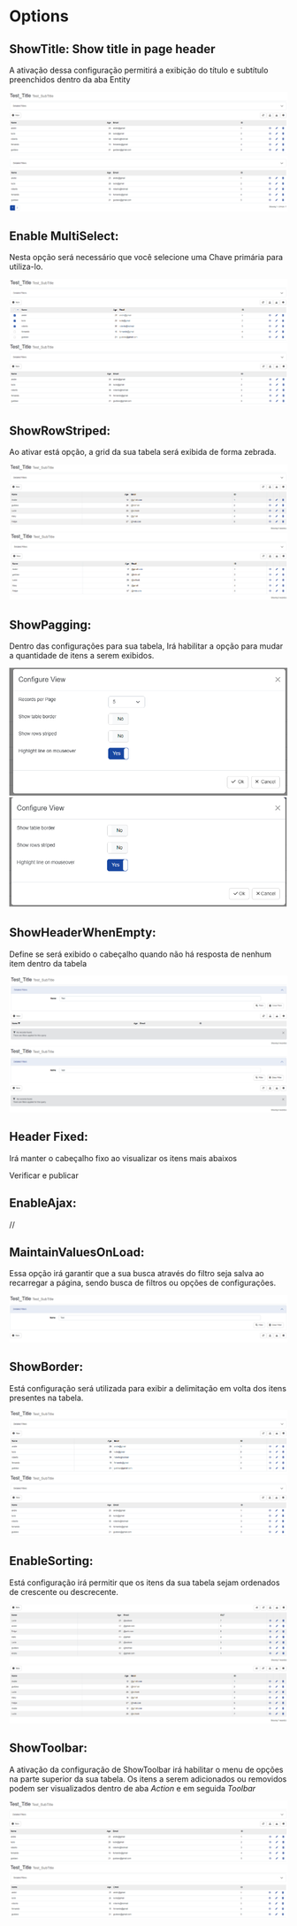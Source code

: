 # Options

## **ShowTitle:** Show title in page header
A ativação dessa configuração permitirá a exibição do título e subtítulo preenchidos dentro da aba Entity

![ShowTitleOn](../../media/ShowTitleON.png)
![ShowTitleOFF](../../media/ShowTitleOFF.png)

## **Enable MultiSelect:**
Nesta opção será necessário que você selecione uma Chave primária para utiliza-lo.

![EnableMultiSelectON.png](../../media/EnableMultiSelectON.png)
![EnableMultiSelectOFF.png](../../media/EnableMultiSelectOFF.png)

## **ShowRowStriped:**
Ao ativar está opção, a grid da sua tabela será exibida de forma zebrada.

![ShowRowStripeON.png](../../media/ShowRowStripedON.png)
![ShowRowStripeOFF.png](../../media/ShowRowStripedOFF.png)

## **ShowPagging:**
Dentro das configurações para sua tabela, Irá habilitar a opção para mudar a quantidade de itens a serem exibidos.

![ShowPaggingON.png](../../media/ShowPaggingON.png)
![ShowPaggingOFF.png](../../media/ShowPaggingOFF.png)

## **ShowHeaderWhenEmpty:**
Define se será exibido o cabeçalho quando não há resposta de nenhum item dentro da tabela

![ShowHeaderWhenEmptyON.png](../../media/ShowHeaderWhenEmptyON.png)
![ShowHeaderWhenEmptyOFF.png](../../media/ShowHeaderWhenEmptyOFF.png)

## **Header Fixed:**
Irá manter o cabeçalho fixo ao visualizar os itens mais abaixos

Verificar e publicar

## **EnableAjax:**

//

## **MaintainValuesOnLoad:**
Essa opção irá garantir que a sua busca através do filtro seja salva ao recarregar a página, sendo busca de filtros ou opções de configurações.

![MaintainValuesOnLoadON.png](../../media/MaintainValuesOnLoadON.png)

## **ShowBorder:**
Está configuração será utilizada para  exibir a delimitação em volta dos itens presentes na tabela.

![ShowBorderON.png](../../media/ShowBorderON.png)
![ShowBorderOFF.png](../../media/ShowBorderOFF.png)

## **EnableSorting:**
Está configuração irá permitir que os itens da sua tabela sejam ordenados de crescente ou descrecente.

![EnableSortingON.png](../../media/EnableSortingON.png)
![EnableSortingOFF.png](../../media/EnableSortingOFF.png)

## **ShowToolbar:**
A ativação da configuração de ShowToolbar irá habilitar o menu de opções na parte superior da sua tabela. Os itens a serem adicionados ou removidos podem ser visualizados dentro de aba *Action* e em seguida *Toolbar*

![ShowToolbarON.png](../../media/ShowToolbarON.png)
![ShowToolbarOFF.png](../../media/ShowToolbarOFF.png)